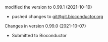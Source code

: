 modified the version to 0.99.1 (2021-10-19)
+ pushed changes to git@git.bioconductor.org

Changes in version 0.99.0 (2021-10-07)
+ Submitted to Bioconductor
